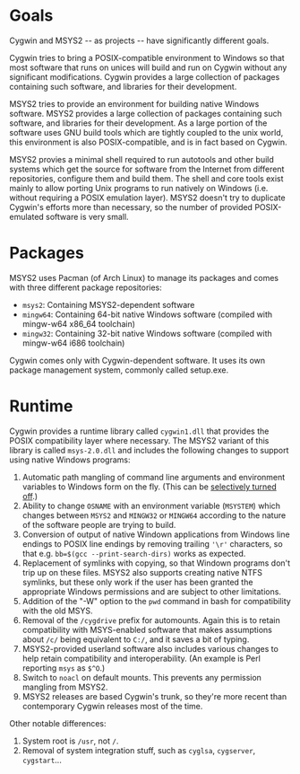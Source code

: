 Goals
=====

Cygwin and MSYS2 -- as projects -- have significantly different goals.

Cygwin tries to bring a POSIX-compatible environment to Windows so that most software that runs on unices will build and run on Cygwin without any significant modifications. Cygwin provides a large collection of packages containing such software, and libraries for their development.

MSYS2 tries to provide an environment for building native Windows software. MSYS2 provides a large collection of packages containing such software, and libraries for their development. As a large portion of the software uses GNU build tools which are tightly coupled to the unix world, this environment is also POSIX-compatible, and is in fact based on Cygwin. 

MSYS2 provies a minimal shell required to run autotools and other build systems which get the source for software from the Internet from different repositories, configure them and build them. The shell and core tools exist mainly to allow porting Unix programs to run natively on Windows (i.e. without requiring a POSIX emulation layer). MSYS2 doesn't try to duplicate Cygwin's efforts more than necessary, so the number of provided POSIX-emulated software is very small.

Packages
========

MSYS2 uses Pacman (of Arch Linux) to manage its packages and comes with three different package repositories:
- `msys2`: Containing MSYS2-dependent software
- `mingw64`: Containing 64-bit native Windows software (compiled with mingw-w64 x86_64 toolchain)
- `mingw32`: Containing 32-bit native Windows software (compiled with mingw-w64 i686 toolchain)

Cygwin comes only with Cygwin-dependent software. It uses its own package management system, commonly called setup.exe.

Runtime
=======

Cygwin provides a runtime library called `cygwin1.dll` that provides the POSIX compatibility layer where necessary. The MSYS2 variant of this library is called `msys-2.0.dll` and includes the following changes to support using native Windows programs:

1. Automatic path mangling of command line arguments and environment variables to Windows form on the fly. (This can be [selectively turned off](Porting#user-content-filesystem-namespaces).)
2. Ability to change `OSNAME` with an environment variable (`MSYSTEM`) which changes between `MSYS2` and `MINGW32` or `MINGW64` according to the nature of the software people are trying to build.
3. Conversion of output of native Windown applications from Windows line endings to POSIX line endings by removing trailing `'\r'` characters, so that e.g. `bb=$(gcc --print-search-dirs)` works as expected.
4. Replacement of symlinks with copying, so that Windown programs don't trip up on these files. MSYS2 also supports creating native NTFS symlinks, but these only work if the user has been granted the appropriate Windows permissions and are subject to other limitations.
5. Addition of the "-W" option to the `pwd` command in bash for compatibility with the old MSYS.
6. Removal of the `/cygdrive` prefix for automounts. Again this is to retain compatibility with MSYS-enabled software that makes assumptions about `/c/` being equivalent to `C:/`, and it saves a bit of typing.
7. MSYS2-provided userland software also includes various changes to help retain compatibility and interoperability. (An example is Perl reporting `msys` as `$^O`.)
8. Switch to `noacl` on default mounts. This prevents any permission mangling from MSYS2.
9. MSYS2 releases are based Cygwin's trunk, so they're more recent than contemporary Cygwin releases most of the time.

Other notable differences:

1. System root is `/usr`, not `/`.
2. Removal of system integration stuff, such as `cyglsa`, `cygserver`, `cygstart`...
